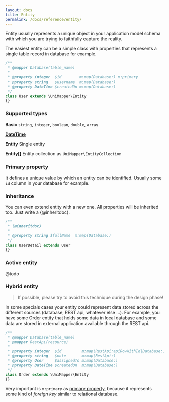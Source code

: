 ```yaml
---
layout: docs
title: Entity
permalink: /docs/reference/entity/
---
```


Entity usually represents a unique object in your application model schema with which you are trying to faithfully capture the reality.

The easiest entity can be a simple class with properties that represents a single table record in database for example.

```php
/**
 * @mapper Database(table_name)
 *
 * @property integer  $id        m:map(Database:) m:primary
 * @property string   $username  m:map(Database:)
 * @property DateTime $createdOn m:map(Database:)
 */
class User extends \UniMapper\Entity
{}
```

### Supported types

**Basic** `string`, `integer`, `boolean`, `double`, `array`

**[DateTime](http://www.php.net/manual/en/class.datetime.php)**

**Entity** Single entity

**Entity\[\]** Entity collection as `UniMapper\EntityCollection`

### Primary property
It defines a unique value by which an entity can be identified. Usually some `id` column in your database for example.

### Inheritance
You can even extend entity with a new one. All properties will be inherited too. Just write a {@inheritdoc}.

```php
/**
 * {@inheritdoc}
 *
 * @property string $fullName  m:map(Database:)
 */
class UserDetail extends User
{}
```

### Active entity
@todo

### Hybrid entity

> If possible, please try to avoid this technique during the design phase!

In some specials cases your entity could represent data stored across the different sources (database, REST api, whatever else ...).
For example, you have some Order entity that holds some data in local database and some data are stored in external application available through the REST api.

```php
/**
 * @mapper Database(table_name)
 * @mapper RestApi(resource)
 *
 * @property integer  $id         m:map(RestApi:apiRowWithId|Database:) m:primary
 * @property string   $note       m:map(RestApi:)
 * @property User     $assignedTo m:map(Database:)
 * @property DateTime $createdOn  m:map(Database:)
 */
class Order extends \UniMapper\Entity
{}
```

Very important is `m:primary` as [primary property](#primary-property), because it represents some kind of *foreign key* similar to relational database.